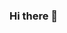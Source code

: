 ### Hi there 👋

<!--
**Jv26/Jv26** is a ✨ _special_ ✨ repository because its `README.md` (this file) appears on your GitHub profile.

Tentando aprender o máximo que posso no meu tempo

